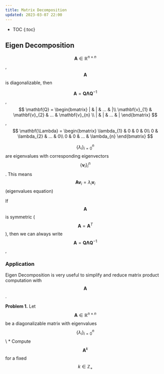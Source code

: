 ```yaml
---
title: Matrix Decomposition 
updated: 2023-03-07 22:00
---
```




* TOC
{:toc}

## Eigen Decomposition

$$ \mathbf{A} \in \mathbb{R}^{n \times n}$$, $$\mathbf{A}$$ is diagonalizable, then 

$$ \mathbf{A}= \mathbf{Q}\mathbf{\Lambda}\mathbf{Q}^{-1}$$, $$ \mathbf{Q} = \begin{bmatrix}
| & | & ...  & |\\
\mathbf{v}_{1} & \mathbf{v}_{2}  & ... & \mathbf{v}_{n}  \\ 
| & | & ... & |
\end{bmatrix} $$, $$ \mathbf{\Lambda} = \begin{bmatrix}
\lambda_{1} & 0 & 0  & 0\\
0 & \lambda_{2}  & ... & 0\\ 
0 & 0 & ... &  \lambda_{n}
\end{bmatrix} $$ 

$$ \{\lambda_{i}\}^{n}_{i=0} $$ are eigenvalues with corresponding eigenvectors $$\{\mathbf{v}_{i}\}^{n}_{i}$$. This means $$ \mathbf{A}\mathbf{v}_{i} = \lambda_{i}\mathbf{v}_{i} $$ (eigenvalues equation) 


If $$\mathbf{A}$$ is symmetric ($$\mathbf{A}=\mathbf{A}^{T}$$), then we can always write $$ \mathbf{A}= \mathbf{Q}\mathbf{\Lambda}\mathbf{Q}^{-1}$$, 

### Application
Eigen Decomposition is very useful to simplify and reduce matrix product computation with $$\mathbf{A}$$. 

**Problem 1.**  Let $$\mathbf{A} \in \mathbb{R}^{n \times n}$$ be a diagonalizable matrix with eigenvalues $$ \{\lambda_{i}\}^{n}_{i=0} $$ \\
	* Compute $$\mathbf{A}^{k}$$ for a fixed $$k \in \mathbb{Z}_{+}$$

